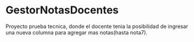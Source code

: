 # GestorNotasDocentes
Proyecto prueba tecnica, donde el docente tenia la posibilidad de ingresar una nueva columna para agregar mas notas(hasta nota7).
